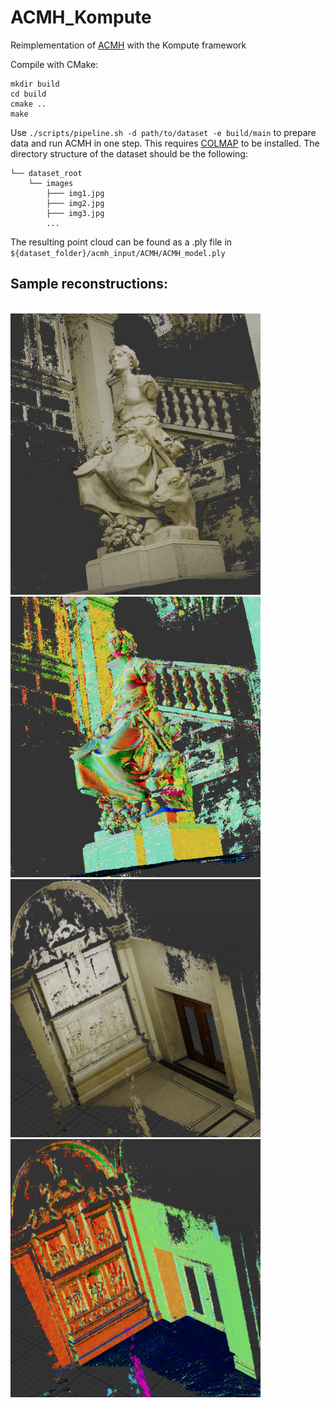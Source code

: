 # ACMH\_Kompute
Reimplementation of [ACMH](https://github.com/GhiXu/ACMH) with the Kompute framework

Compile with CMake:
```
mkdir build
cd build
cmake ..
make
```

Use `./scripts/pipeline.sh -d path/to/dataset -e build/main` to prepare data and run ACMH in one step.
This requires [COLMAP](https://colmap.github.io/) to be installed.
The directory structure of the dataset should be the following:
```
└── dataset_root
    └── images
        ├─── img1.jpg
        ├─── img2.jpg
        ├─── img3.jpg
        ...
```
The resulting point cloud can be found as a .ply file in `${dataset_folder}/acmh_input/ACMH/ACMH_model.ply`

## Sample reconstructions:
<br>
<img src="images/statue_vulkan_col.png" alt="drawing" width="400"/>
<img src="images/statue_vulkan_normal.png" alt="drawing" width="400"/>
<br>
<img src="images/relief_vulkan_col.png" alt="drawing" width="400"/>
<img src="images/relief_vulkan_normal.png" alt="drawing" width="400"/>

